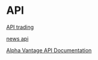 # API

[API trading](https://www.tradingview.com/symbols/NASDAQ-TSLA/)

[news api](https://newsapi.org/)

[Alpha Vantage API Documentation](https://www.alphavantage.co/)
